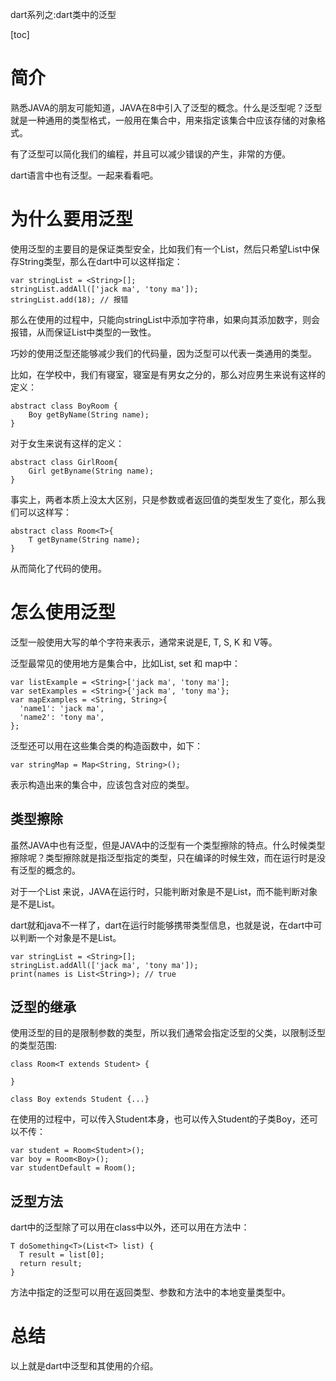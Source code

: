 dart系列之:dart类中的泛型

[toc]

# 简介

熟悉JAVA的朋友可能知道，JAVA在8中引入了泛型的概念。什么是泛型呢？泛型就是一种通用的类型格式，一般用在集合中，用来指定该集合中应该存储的对象格式。

有了泛型可以简化我们的编程，并且可以减少错误的产生，非常的方便。

dart语言中也有泛型。一起来看看吧。

# 为什么要用泛型

使用泛型的主要目的是保证类型安全，比如我们有一个List，然后只希望List中保存String类型，那么在dart中可以这样指定：

```
var stringList = <String>[];
stringList.addAll(['jack ma', 'tony ma']);
stringList.add(18); // 报错
```

那么在使用的过程中，只能向stringList中添加字符串，如果向其添加数字，则会报错，从而保证List中类型的一致性。

巧妙的使用泛型还能够减少我们的代码量，因为泛型可以代表一类通用的类型。

比如，在学校中，我们有寝室，寝室是有男女之分的，那么对应男生来说有这样的定义：

```
abstract class BoyRoom {
    Boy getByName(String name);
}
```

对于女生来说有这样的定义：

```
abstract class GirlRoom{
    Girl getByname(String name);
}
```

事实上，两者本质上没太大区别，只是参数或者返回值的类型发生了变化，那么我们可以这样写：

```
abstract class Room<T>{
    T getByname(String name);
}
```

从而简化了代码的使用。

# 怎么使用泛型

泛型一般使用大写的单个字符来表示，通常来说是E, T, S, K 和 V等。

泛型最常见的使用地方是集合中，比如List, set 和 map中：

```
var listExample = <String>['jack ma', 'tony ma'];
var setExamples = <String>{'jack ma', 'tony ma'};
var mapExamples = <String, String>{
  'name1': 'jack ma',
  'name2': 'tony ma',
};
```

泛型还可以用在这些集合类的构造函数中，如下：

```
var stringMap = Map<String, String>();
```

表示构造出来的集合中，应该包含对应的类型。

## 类型擦除

虽然JAVA中也有泛型，但是JAVA中的泛型有一个类型擦除的特点。什么时候类型擦除呢？类型擦除就是指泛型指定的类型，只在编译的时候生效，而在运行时是没有泛型的概念的。

对于一个List<String> 来说，JAVA在运行时，只能判断对象是不是List，而不能判断对象是不是List<String>。

dart就和java不一样了，dart在运行时能够携带类型信息，也就是说，在dart中可以判断一个对象是不是List<String>。

```
var stringList = <String>[];
stringList.addAll(['jack ma', 'tony ma']);
print(names is List<String>); // true
```

## 泛型的继承

使用泛型的目的是限制参数的类型，所以我们通常会指定泛型的父类，以限制泛型的类型范围:

```
class Room<T extends Student> {

}

class Boy extends Student {...}
```

在使用的过程中，可以传入Student本身，也可以传入Student的子类Boy，还可以不传：


```
var student = Room<Student>();
var boy = Room<Boy>();
var studentDefault = Room();
```

## 泛型方法

dart中的泛型除了可以用在class中以外，还可以用在方法中：

```
T doSomething<T>(List<T> list) {
  T result = list[0];
  return result;
}
```

方法中指定的泛型可以用在返回类型、参数和方法中的本地变量类型中。

# 总结

以上就是dart中泛型和其使用的介绍。










